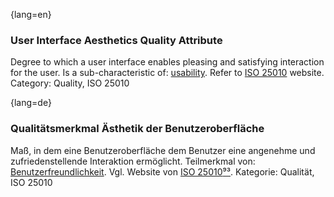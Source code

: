 {lang=en}
### User Interface Aesthetics Quality Attribute
Degree to which a user interface enables pleasing and satisfying interaction for the user.
Is a sub-characteristic of: [usability](#term-usability-quality-attribute).
Refer to [ISO 25010](http://iso25000.com/index.php/en/iso-25000-standards/iso-25010) website.
Category: Quality, ISO 25010

{lang=de}
### Qualitätsmerkmal Ästhetik der Benutzeroberfläche

Maß, in dem eine Benutzeroberfläche dem Benutzer eine angenehme und
zufriedenstellende Interaktion ermöglicht. Teilmerkmal von:
[Benutzerfreundlichkeit](#qualitätsmerkmal-benutzerfreundlichkeit).
Vgl. Website von [ISO
25010](http://iso25000.com/index.php/en/iso-25000-standards/iso-25010)[⁹³](#_bookmark214).
Kategorie: Qualität, ISO 25010

